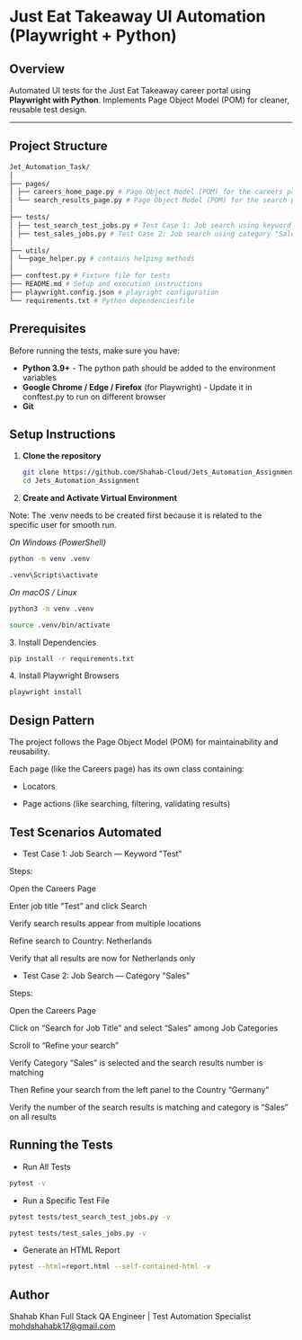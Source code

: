 # Just Eat Takeaway UI Automation (Playwright + Python)

##  Overview
Automated UI tests for the Just Eat Takeaway career portal using **Playwright with Python**.
Implements Page Object Model (POM) for cleaner, reusable test design.

---

## Project Structure

```bash
Jet_Automation_Task/
│
├── pages/
│ ├── careers_home_page.py # Page Object Model (POM) for the careers page
│ └── search_results_page.py # Page Object Model (POM) for the search page
│
├── tests/
│ ├── test_search_test_jobs.py # Test Case 1: Job search using keyword "Test"
│ ├── test_sales_jobs.py # Test Case 2: Job search using category "Sales"
│
├── utils/
│ └──page_helper.py # contains helping methods
│
├── conftest.py # Fixture file for tests
├── README.md # Setup and execution instructions
├── playwright.config.json # playright configuration
└── requirements.txt # Python dependenciesfile
```

## Prerequisites

Before running the tests, make sure you have:

- **Python 3.9+** - The python path should be added to the environment variables
- **Google Chrome / Edge / Firefox** (for Playwright) - Update it in conftest.py to run on different browser
- **Git**

## Setup Instructions

1. **Clone the repository**
   ```bash
   git clone https://github.com/Shahab-Cloud/Jets_Automation_Assignment.git
   cd Jets_Automation_Assignment
   ```
   
2. **Create and Activate Virtual Environment**

Note: The .venv needs to be created first because it is related to the specific user for smooth run.

*On Windows (PowerShell)*
 ```bash
 python -m venv .venv

.venv\Scripts\activate
 ```


*On macOS / Linux*
 ```bash
 python3 -m venv .venv

source .venv/bin/activate
 ```


3️. Install Dependencies
 ```bash
 pip install -r requirements.txt
 ```


4️. Install Playwright Browsers
 ```bash
 playwright install
 ```


## Design Pattern

The project follows the Page Object Model (POM) for maintainability and reusability.

Each page (like the Careers page) has its own class containing:

- Locators

- Page actions (like searching, filtering, validating results)

## Test Scenarios Automated
- Test Case 1: Job Search — Keyword "Test"

Steps:

Open the Careers Page

Enter job title “Test” and click Search

Verify search results appear from multiple locations

Refine search to Country: Netherlands

Verify that all results are now for Netherlands only

- Test Case 2: Job Search — Category "Sales"

Steps:

Open the Careers Page

Click on “Search for Job Title” and select “Sales” among Job Categories

Scroll to “Refine your search”

Verify Category “Sales” is selected and the search results number is matching

Then Refine your search from the left panel to the Country “Germany”

Verify the number of the search results is matching and category is “Sales” on
all results

## Running the Tests
- Run All Tests 
 ```bash
 pytest -v
 ```


- Run a Specific Test File
 ```bash
pytest tests/test_search_test_jobs.py -v

pytest tests/test_sales_jobs.py -v

 ```

- Generate an HTML Report
 ```bash
 pytest --html=report.html --self-contained-html -v
 ```

## Author
Shahab Khan
Full Stack QA Engineer | Test Automation Specialist
[mohdshahabk17@gmail.com](mailto:mohdshahabk17@gmail.com)